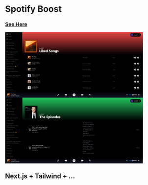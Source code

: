 <h1>Spotify Boost</h1>

<h3><a href="https://spotify-boost.vercel.app/">See Here</a></h3>

<div style="display: flex; flex-direction: column;" >
<img src="images/preview1.png" width="450" />
<img src="images/preview2.png" width="450" />
</div>

## Next.js + Tailwind + ...
